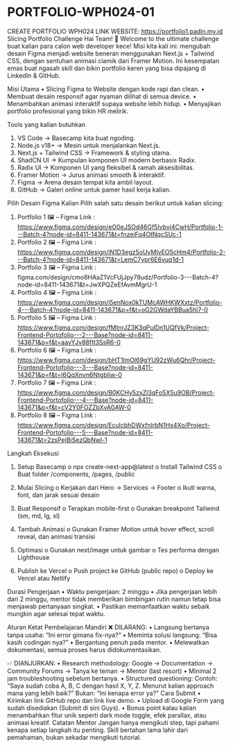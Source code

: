 # PORTFOLIO-WPH024-01
CREATE PORTFOLIO WPH024
LINK WEBSITE: https://portfolio1.padin.my.id
Slicing Portfolio Challenge
Hai Team! 👋
Welcome to the ultimate challenge buat kalian para calon web developer kece!
Misi kita kali ini: mengubah desain Figma menjadi website beneran menggunakan Next.js +
Tailwind CSS, dengan sentuhan animasi ciamik dari Framer Motion.
Ini kesempatan emas buat ngasah skill dan bikin portfolio keren yang bisa dipajang di LinkedIn
& GitHub.

Misi Utama
• Slicing Figma to Website dengan kode rapi dan clean.
• Membuat desain responsif agar nyaman dilihat di semua device.
• Menambahkan animasi interaktif supaya website lebih hidup.
• Menyajikan portfolio profesional yang bikin HR melirik.

Tools yang kalian butuhkan
1. VS Code → Basecamp kita buat ngoding.
2. Node.js v18+ → Mesin untuk menjalankan Next.js.
3. Next.js + Tailwind CSS → Framework & styling utama.
4. ShadCN UI → Kumpulan komponen UI modern berbasis Radix.
5. Radix UI → Komponen UI yang fleksibel & ramah aksesibilitas.
6. Framer Motion → Jurus animasi smooth & interaktif.
7. Figma → Arena desain tempat kita ambil layout.
8. GitHub → Galeri online untuk pamer hasil kerja kalian.
   
Pilih Desain Figma Kalian
Pilih salah satu desain berikut untuk kalian slicing:

1. Portfolio 1 🖼 – Figma Link  : https://www.figma.com/design/eO0eJSOd46Gf5Ivbvj4CwH/Portfolio-1---Batch-4?node-id=8411-143671&t=fnzeiFq4OtNqcSUc-1
2. Portfolio 2 🖼 – Figma Link  : https://www.figma.com/design/jN1D3egz5oUyMIvEO5cHm4/Portfolio-2---Batch-4?node-id=8411-143671&t=LemC7ypr6E6vuq1d-1
3. Portfolio 3 🖼 – Figma Link  : figma.com/design/cmo8HAaZ1VcFUjJpy78udz/Portfolio-3---Batch-4?node-id=8411-143671&t=JwXPQZeEfAvmMgrU-1
4. Portfolio 4 🖼 – Figma Link  : https://www.figma.com/design/i5enNox0kTUMcAWHKWXxtz/Portfolio-4---Batch-4?node-id=8411-143671&p=f&t=oG2GWdaYBBua5hl7-0
5. Portfolio 5 🖼 – Figma Link  : https://www.figma.com/design/fMtnrJZ3K3qPulDn1UQfVk/Project-Frontend-Portofolio---2---Base?node-id=8411-143671&p=f&t=aavYJv88fIt3SsR6-0
6. Portfolio 6 🖼 – Figma Link  : https://www.figma.com/design/bHT1lmOI69gYU92zWu6Qhr/Project-Frontend-Portofolio---3---Base?node-id=8411-143671&p=f&t=l6QqXnvn6NtgbIiw-0
7. Portfolio 7 🖼 – Figma Link  : https://www.figma.com/design/B0KCHy5zxZl3qFo5X5u9OB/Project-Frontend-Portofolio---4---Base?node-id=8411-143671&p=f&t=cV2Y0FOZZbXvA0AW-0
8. Portfolio 8 🖼 – Figma Link  : https://www.figma.com/design/EculcbhDWxfnlrbN1Hx4Xo/Project-Frontend-Portofolio---5---Base?node-id=8411-143671&t=2zsPejBiSezQbNwl-1
   
Langkah Eksekusi
1. Setup Basecamp
o npx create-next-app@latest
o Install Tailwind CSS
o Buat folder /components, /pages, /public

3. Mulai Slicing
o Kerjakan dari Hero → Services → Footer
o Ikuti warna, font, dan jarak sesuai desain

5. Buat Responsif
o Terapkan mobile-first
o Gunakan breakpoint Tailwind (sm, md, lg, xl)

7. Tambah Animasi
o Gunakan Framer Motion untuk hover effect, scroll reveal, dan animasi transisi

8. Optimasi
o Gunakan next/image untuk gambar
o Tes performa dengan Lighthouse

9. Publish ke Vercel
o Push project ke GitHub (public repo)
o Deploy ke Vercel atau Netlify

Durasi Pengerjaan
• Waktu pengerjaan: 2 minggu
• Jika pengerjaan lebih dari 2 minggu, mentor tidak memberikan bimbingan rutin
namun tetap bisa menjawab pertanyaan singkat.
• Pastikan memanfaatkan waktu sebaik mungkin agar selesai tepat waktu.

Aturan Ketat Pembelajaran Mandiri
❌ DILARANG:
• Langsung bertanya tanpa usaha: “Ini error gimana fix-nya?”
• Meminta solusi langsung: “Bisa kasih codingan nya?”
• Bergantung penuh pada mentor.
• Melewatkan dokumentasi, semua proses harus didokumentasikan.

✅ DIANJURKAN:
• Research methodology:
Google → Documentation → Community Forums → Tanya ke teman → Mentor (last
resort)
• Minimal 2 jam troubleshooting sebelum bertanya.
• Structured questioning:
Contoh:
“Saya sudah coba A, B, C dengan hasil X, Y, Z. Menurut kalian approach mana yang
lebih baik?”
Bukan:
“Ini kenapa error ya?”
Cara Submit
• Kirimkan link GitHub repo dan link live demo.
• Upload di Google Form yang sudah disediakan (Submit di sini Guys).
• Bonus point kalau kalian menambahkan fitur unik seperti dark mode toggle, efek
parallax, atau animasi kreatif.
Catatan Mentor
Jangan hanya mengikuti step, tapi pahami kenapa setiap langkah itu penting.
Skill bertahan lama lahir dari pemahaman, bukan sekadar mengikuti tutorial.
